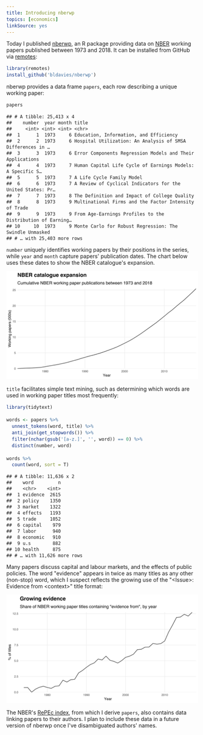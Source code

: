 ```yaml
---
title: Introducing nberwp
topics: [economics]
linkSource: yes
---
```


Today I published [nberwp][nberwp], an R package providing data on [NBER](https://www.nber.org) working papers published between 1973 and 2018.
It can be installed from GitHub via [remotes](https://github.com/r-lib/remotes):

```r
library(remotes)
install_github('bldavies/nberwp')
```

nberwp provides a data frame `papers`, each row describing a unique working paper:

```r
papers
```

```
## # A tibble: 25,413 x 4
##    number  year month title                                                     
##     <int> <int> <int> <chr>                                                     
##  1      1  1973     6 Education, Information, and Efficiency                    
##  2      2  1973     6 Hospital Utilization: An Analysis of SMSA Differences in …
##  3      3  1973     6 Error Components Regression Models and Their Applications 
##  4      4  1973     7 Human Capital Life Cycle of Earnings Models: A Specific S…
##  5      5  1973     7 A Life Cycle Family Model                                 
##  6      6  1973     7 A Review of Cyclical Indicators for the United States: Pr…
##  7      7  1973     8 The Definition and Impact of College Quality              
##  8      8  1973     9 Multinational Firms and the Factor Intensity of Trade     
##  9      9  1973     9 From Age-Earnings Profiles to the Distribution of Earning…
## 10     10  1973     9 Monte Carlo for Robust Regression: The Swindle Unmasked   
## # … with 25,403 more rows
```

`number` uniquely identifies working papers by their positions in the series, while `year` and `month` capture papers' publication dates.
The chart below uses these dates to show the NBER catalogue's expansion.

![](figures/papers-1.svg)

`title` facilitates simple text mining, such as determining which words are used in working paper titles most frequently:

```r
library(tidytext)

words <- papers %>%
  unnest_tokens(word, title) %>%
  anti_join(get_stopwords()) %>%
  filter(nchar(gsub('[a-z.]', '', word)) == 0) %>%
  distinct(number, word)

words %>%
  count(word, sort = T)
```

```
## # A tibble: 11,636 x 2
##    word         n
##    <chr>    <int>
##  1 evidence  2615
##  2 policy    1350
##  3 market    1322
##  4 effects   1193
##  5 trade     1052
##  6 capital    979
##  7 labor      940
##  8 economic   910
##  9 u.s        882
## 10 health     875
## # … with 11,626 more rows
```

Many papers discuss capital and labour markets, and the effects of public policies.
The word "evidence" appears in twice as many titles as any other (non-stop) word, which I suspect reflects the growing use of the "\<Issue\>: Evidence from \<context\>" title format:

![](figures/evidence-from-1.svg)

The NBER's [RePEc index](https://www.nber.org/RePEc/nbr/nberwo/), from which I derive `papers`, also contains data linking papers to their authors.
I plan to include these data in a future version of nberwp once I've disambiguated authors' names.

[nberwp]: https://github.com/bldavies/nberwp
